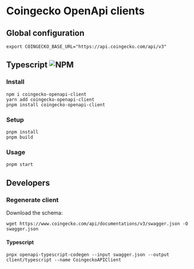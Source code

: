 # Coingecko OpenApi clients

## Global configuration
```
export COINGECKO_BASE_URL="https://api.coingecko.com/api/v3"
```

## Typescript ![NPM](https://img.shields.io/npm/v/coingecko-openapi-client)

### Install
```
npm i coingecko-openapi-client
yarn add coingecko-openapi-client
pnpm install coingecko-openapi-client
```

### Setup
```
pnpm install
pnpm build
```

### Usage
```
pnpm start
```

## Developers

### Regenerate client
Download the schema:
```
wget https://www.coingecko.com/api/documentations/v3/swagger.json -O swagger.json
```

#### Typescript
```
pnpx openapi-typescript-codegen --input swagger.json --output client/typescript --name CoingeckoAPIClient
```
